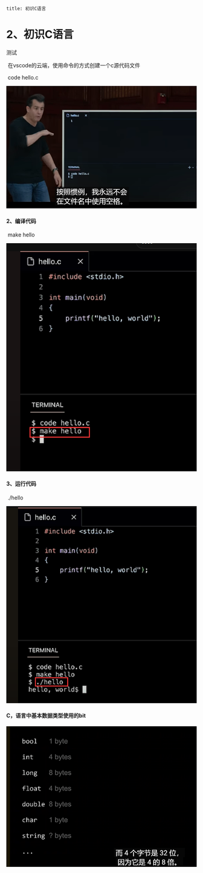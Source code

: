 ```
title: 初识C语言
```



# 2、初识C语言



测试

​	在vscode的云端，使用命令的方式创建一个c源代码文件

​		code hello.c

![1716037182463](../.vuepress/public/images/1716037182463.png)





#### 2、编译代码

​		make hello

![1716037424903](../.vuepress/public/images/1716037424903.png)







#### 3、运行代码

​	./hello

![1716037494320](../.vuepress/public/images/1716037494320.png)



#### 		C，语言中基本数据类型使用的bit



![1716107341305](../.vuepress/public/images/1716107341305.png)





















































